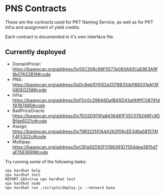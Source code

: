 # PNS Contracts

These are the contracts used for PKT Naming Service, as well as for PKT Infra and assignment of yield credits.

Each contract is documented in it's own interface file.

## Currently deployed
* DomainPricer: https://basescan.org/address/0x55C306c98F5577e093A93CaE8E3A9f9b07A52B16#code
* PNS: https://basescan.org/address/0xDc8eb1D1052a2078B33dd188201eAf3F080E0258#code
* Infra: https://basescan.org/address/0xFDc0c296A6DafBA5D43af49ffC08741d197B7485#code
* BadPriceOracle: https://basescan.org/address/0x7D02D9791a8436481F35C078249Fc9DBfde6021c#code
* Assign: https://basescan.org/address/0x79B322f41A4A262f06cEE3d6a581574fF4F5322c#code
* Multipay: https://basescan.org/address/0xCB1a92D92F5186361D7554dea3815d7aE1583699#code

Try running some of the following tasks:

```shell
npx hardhat help
npx hardhat test
REPORT_GAS=true npx hardhat test
npx hardhat node
npx hardhat run ./scripts/deploy.js --network base
```
